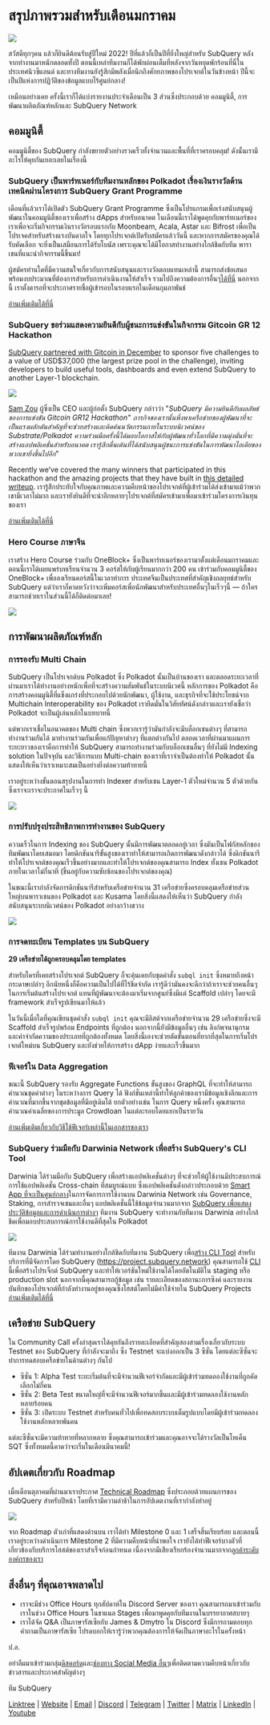 # สรุปภาพรวมสำหรับเดือนมกราคม

![](https://miro.medium.com/max/1400/1*2IMAaY-YYyAdl7YfZqHTAg.png)

สวัสดีทุกๆคน แล้วก็ยินดีต้อนรับสู่ปีใหม่ 2022! ปีที่แล้วก็เป็นปีที่ยิ่งใหญ่สำหรับ SubQuery หลังจากทำงานมาหนักตลอดทั้งปี ตอนนี้เหล่าทีมงานก็ได้พักผ่อนเต็มที่หลังจากวันหยุดพักร้อนที่นี่ในประเทศนิวซีแลนด์ และทางทีมงานยังรู้สึกมีพลังเมื่อนึกถึงศักยภาพของโปรเจกต์ในวันข้างหน้า ปีนี้จะเป็นปีแห่งการปฏิวัติของข้อมูลแบบไร้ศูนย์กลาง!

เหมือนอย่างเคย ครั้งนี้เราก็ได้แบ่งรายงานประจำเดือนเป็น 3 ส่วนซึ่งประกอบด้วย คอมมูนิตี้, การพัฒนาผลิตภัณฑ์หลักและ SubQuery Network

## คอมมูนิตี้

คอมมูนิตี้ของ SubQuery กำลังขยายตัวอย่างรวดเร็วทั้งจำนวนและพื้นที่ที่เราครอบคลุม! ดังนั้นเรามีอะไรให้คุยกันเยอะเลยในเรื่องนี้

### SubQuery เป็นพาร์ทเนอร์กับทีมงานหลักของ Polkadot เรื่องเงินรางวัลด้านเทคนิคผ่านโครงการ SubQuery Grant Programme

เดือนที่แล้วเราได้เปิดตัว SubQuery Grant Programme ซึ่งเป็นโปรแกรมเพื่อเร่งสนับสนุนผู้พัฒนาในคอมมูนิตี้ของเราเพื่อสร้าง dApps สำหรับอนาคต ในเดือนนี้เราได้พูดคุยกับพาร์ทเนอร์ของเราเพื่อจะเริ่มกิจกรรมเงินรางวัลรอบแรกกับ Moonbeam, Acala, Astar และ Bifrost เพื่อเป็นโปรเจคสำหรับสร้างแรงบันดาลใจ โดยทุกโปรเจกต์เปิดรับสมัครแล้ววันนี้ และหากการสมัครของคุณได้รับคัดเลือก จะยิ่งเป็นเสมือนการได้รับโบนัส เพราะคุณจะได้มีโอกาสทำงานอย่างใกล้ชิดกับทีม พาราเชนที่แนะนำกิจกรรมนี้ขึ้นมา!

ผู้สมัครท่านใดที่มีความสนใจเกี่ยวกับการสนับสนุนและรางวัลตอบแทนเหล่านี้ สามารถส่งข้อเสนอพร้อมงบประมาณที่ต้องการสำหรับการดำเนินงานให้สำเร็จ รวมไปถึงความต้องการอื่นๆ[ได้ที่นี่](https://docs.google.com/forms/d/e/1FAIpQLSfmMazkebKwNTWThBkVGaxf2Bg8s4aWZ0ZhwiMCtc9kv4sJHQ/viewform) นอกจากนี้ เราตั้งตารอที่จะประกาศรายชื่อผู้เข้ารอบในรอบแรกในเดือนกุมภาพันธ์

[อ่านเพิ่มเติมได้ที่นี่](../blogs/20220127-grants-bounties.md)

### SubQuery ขอร่วมแสดงความยินดีกับผู้ชนะการแข่งขันในกิจกรรม Gitcoin GR 12 Hackathon

[SubQuery partnered with Gitcoin in December](../blogs/20211120-gitcoin12-hackathon.md) to sponsor five challenges to a value of USD$37,000 (the largest prize pool in the challenge), inviting developers to build useful tools, dashboards and even extend SubQuery to another Layer-1 blockchain.

![](https://miro.medium.com/max/1400/1*BUq3ah1ULNnvLjqxv_vzlQ.png)

[Sam Zou](https://twitter.com/zoujialiu) ผู้ซึ่งเป็น CEO และผู้ก่อตั้ง SubQuery กล่าวว่า "_SubQuery มีความยินดีกับผลลัพธ์ของการแข่งขัน Gitcoin GR12 Hackathon" ภารกิจของเรานั้นพึ่งพาเครือข่ายของผู้พัฒนาที่จะเป็นแรงผลักดันสำคัญที่จะช่วยสร้างและคิดค้นนวัตกรรมภายในระบบนิเวศน์ของ Substrate/Polkadot ความร่วมมือครั้งนี้ได้มอบโอกาสให้กับผู้พัฒนาทั่วโลกที่มีความมุ่งมั่นที่จะสร้างแอปพลิเคชั่นสำหรับอนาคต เรารู้สึกตื่นเต้นที่ได้สนับสนุนผู้ชนะการแข่งขันในการพัฒนาไอเดียของพวกเขายิ่งขึ้นไปอีก_"

Recently we’ve covered the many winners that participated in this hackathon and the amazing projects that they have built in [this detailed writeup](../blogs/20220120-gr12-winners.md). เรารู้สึกประทับใจกับคุณภาพและความคืบหน้าของโปรเจกต์ที่ผู้เข้าร่วมได้ส่งเข้ามาแม้ว่าพวกเขามีเวลาไม่มาก และเรายังยินดีที่จะนำอีกหลายๆโปรเจกต์ที่สมัครเข้ามาเพื่อมาเข้าร่วมโครงการเงินทุนของเรา

[อ่านเพิ่มเติมได้ที่นี่](../blogs/20220120-gr12-winners.md)

### Hero Course ภาษาจีน

เราสร้าง Hero Course ร่วมกับ OneBlock+ ซึ่งเป็นพาร์ทเนอร์ของเรามาตั้งแต่เดือนมกราคมและตอนนี้เราได้เผยแพร่บทเรียนจำนวน 3 คอร์สให้กับผู้เรียนมากกว่า 200 คน เข้าร่วมกับคอมมูนิตี้ของ OneBlock+ เพื่อลงเรียนคอร์สนี้ในเวลาทำการ ประเทศจีนเป็นประเทศที่สำคัญเชิงกลยุทธ์สำหรับ SubQuery แต่ว่าเราก็คาดหวังว่าจะเพิ่มคอร์สเพื่อนักพัฒนาสำหรับประเทศอื่นๆในเร็วๆนี้ — ถ้าใครสามารถช่วยเราในส่วนนี้ได้ก็ติดต่อมาเลย!

![](https://miro.medium.com/max/1400/1*_8N000hX1WBM79ZbFyhvYQ.png)

## การพัฒนาผลิตภัณฑ์หลัก

### การรองรับ Multi Chain

SubQuery เป็นโปรเจกต์บน Polkadot ซึ่ง Polkadot นั้นเป็นบ้านของเรา และตลอดระยะเวลาที่ผ่านมาเราได้ทำงานอย่างหนักเพื่อที่จะสร้างความสัมพันธ์ในระบบนิเวศนี้ หลักการของ Polkadot คือการสร้างคอมมูนิตี้ที่แข็งแกร่งที่ประกอบไปด้วยนักพัฒนา, ผู้ใช้งาน, และธุรกิจที่จะใช้ประโยชน์จาก Multichain Interoperability ของ Polkadot เรายึดมั่นในวิสัยทัศน์ดังกล่าวและเรายังเชื่อว่า Polkadot จะเป็นผู้เล่นหลักในบทบาทนี้

แต่พวกเราเชื่อในอนาคตของ Multi chain ซึ่งพวกเรารู้ว่ามันกำลังจะมีบล็อกเชนต่างๆ ที่สามารถทำงานร่วมกันได้ มาทำงานร่วมกันเพื่อแก้ปัญหาต่างๆ ที่แตกต่างกันไป ตลอดเวลาที่ผ่านมาแผนการระยะยาวของเราคือการทำให้ SubQuery สามารถทำงานร่วมกับบล็อกเชนอื่นๆ ที่ยังไม่มี Indexing solution ในปัจจุบัน และวิธีการแบบ Multi-chain ของเราที่เราจำเป็นต้องทำให้ Polkadot นั้นแสดงให้เห็นว่าเราเหมาะสมเป็นอย่างยิ่งต่อความท้าทายนี้

เราอยู่ระหว่างขั้นตอนสรุปงานในการทำ Indexer สำหรับเชน Layer-1 ตัวใหม่จำนวน 5 ตัวด้วยกัน ซึ่งเราจะเราจะประกาศในเร็วๆ นี้

![](https://miro.medium.com/max/1400/1*jD1n5MSjeatjiaF5hY-Wjg.png)

### การปรับปรุงประสิทธิภาพการทำงานของ SubQuery

ความเร็วในการ Indexing ของ SubQuery นั้นมีการพัฒนาตลอดอยู่เวลา ซึ่งมันเป็นโฟกัสหลักของทีมพัฒนาโดยเสมอมา โดยดิกชันนารีขั้นสูงของเราทำให้สามารถเกิดการพัฒนาดังกล่าวได้ ซึ่งดิกชันนารีทำให้โปรเจกต์ของคุณเร็วขึ้นอย่างมากและทำให้โปรเจกต์ของคุณสามารถ Index ทั้งเชน Polkadot ภายในเวลาไม่กี่นาที (ขึ้นอยู่กับความซับซ้อนของโปรเจกต์ของคุณ)

ในขณะนี้เรากำลังจัดการดิกชันนารีสำหรับเครือข่ายจำนวน 31 เครือข่ายซึ่งครอบคลุมเครือข่ายส่วนใหญ่บนพาราเชนของ Polkadot และ Kusama โดยสิ่งนี้แสดงให้เห็นว่า SubQuery กำลังสนับสนุนระบบนิเวศน์ของ Polkadot อย่างกว้างขวาง

![](https://miro.medium.com/max/1400/1*WeMY5WnWZ_jvllxidhycUA.png)

### การจดทะเบียน Templates บน SubQuery

**29 เครือข่ายได้ถูกครอบคลุมโดย templates**

สำหรับใครที่เคยสร้างโปรเจกต์ SubQuery ก็จะคุ้นเคยกับชุดคำสั่ง `subql init` ซึ่งหมายถึงหน้ากระดาษเปล่าๆ อีกนัยหนึ่งก็คือความเป็นไปได้ที่ไร้ขีดจำกัด เรารู้ดีว่ามันคงจะดีกว่าถ้าเราจะช่วยคนอื่นๆในการเริ่มต้นสร้างโปรเจกต์ แทนที่ผู้พัฒนาจะต้องมาเริ่มจากศูนย์ซึ่งมีแต่ Scaffold เปล่าๆ โดยจะมี framework สำเร็จรูปเขียนมาให้แล้ว

ในวันนี้เมื่อใดที่คุณเขียนชุดคำสั่ง `subql init` คุณจะมีลิสต์จากเครือข่ายจำนวน 29 เครือข่ายซึ่งจะมี Scaffold สำเร็จรูปพร้อม Endpoints ที่ถูกต้อง นอกจากนี้ยังมีข้อมูลอื่นๆ เช่น ลิงก์พจนานุกรม และคำจำกัดความของประเภทที่ถูกต้องทั้งหมด โดยสิ่งนี้เองจะช่วยตัดขั้นตอนที่ยากที่สุดในการเริ่มโปรเจกต์ใหม่บน SubQuery และยังช่วยให้การสร้าง dApp ง่ายและเร็วขึ้นมาก

### ฟีเจอร์ใน Data Aggregation

ขณะนี้ SubQuery รองรับ Aggregate Functions ขั้นสูงของ GraphQL ที่จะทำให้สามารถคำนวณชุดค่าต่างๆ ในระหว่างการ Query ได้ ฟังก์ชั่นเหล่านี้ทำให้ลูกค้าของเรามีข้อมูลเชิงลึกและการคำนวณที่มากขึ้นจากชุดข้อมูลที่มีอยู่เดิมได้ ยกตัวอย่างเช่น ในการ Query หนึ่งครั้ง คุณสามารถคำนวณค่าเฉลี่ยของการประมูล Crowdloan ในแต่ละรอบโดยแยกเป็นรายวัน

[อ่านเพิ่มเติมเกี่ยวกับวิธีใช้ฟีเจอร์เหล่านี้ในเอกสารของเรา](https://doc.subquery.network/query/aggregate/)

### SubQuery ร่วมมือกับ Darwinia Network เพื่อสร้าง SubQuery's CLI Tool

Darwinia ได้ร่วมมือกับ SubQuery เพื่อสร้างแอปพลิเคชั่นต่างๆ ที่จะช่วยให้ผู้ใช้งานมีประสบการณ์การใช้แอปพลิเคชั่น Cross-chain ที่สมบูรณ์แบบ ซึ่งแอปพลิเคชั่นดังกล่าวประกอบด้วย [Smart App ที่จะเป็นศูนย์กลาง](https://apps.darwinia.network/)ในการจัดการการใช้งานบน Darwinia Network เช่น Governance, Staking, การสำรวจเชนและอื่นๆ แอปพลิเคชั่นนี้ใช้ข้อมูลจำนวนมากจาก [SubQuery เพื่อแสดงประวัติข้อมูลและการดำเนินการต่างๆ](https://explorer.subquery.network/subquery/darwinia-network/smart-app-crab) ทีมงาน SubQuery จะทำงานกับทีมงาน Darwinia อย่างใกล้ชิดเพื่อมอบประสบการณ์การใช้งานดีที่สุดใน Polkadot

![](https://miro.medium.com/max/1200/1*bL2Csj9qyamD7txAheCTIg.gif)

ทีมงาน Darwinia ได้ร่วมทำงานอย่างใกล้ชิดกับทีมงาน SubQuery เพื่อ[สร้าง CLI Tool](https://github.com/fewensa/subquery-cli) สำหรับบริการที่มีจัดการโดย SubQuery (https://project.subquery.network) คุณสามารถใช้ [CLI](https://github.com/fewensa/subquery-cli) นี้เพื่อสร้างโปรเจ็กต์ SubQuery และทำให้เวอร์ชันใหม่ใช้งานได้โดยอัตโนมัติใน staging หรือ production slot นอกจากนี้คุณสามารถกู้ข้อมูล เช่น รายละเอียดของสถานะการซิงค์ และรายงานบันทึกของโปรเจกต์ที่กำลังทำงานอยู่ของคุณซึ่งโฮสต์โดยไม่มีค่าใช้จ่ายใน SubQuery Projects [อ่านเพิ่มเติมได้ที่นี่](../customer_announcements/20220125-subquery-partners-with-darwinia-network-to-build-subquerys-cli-tool.md)

## เครือข่าย SubQuery

ใน Community Call ครั้งล่าสุดเราได้คุยกันถึงรายละเอียดที่สำคัญสองสามเรื่องเกี่ยวกับระบบ Testnet ของ SubQuery ที่กำลังจะมาถึง ซึ่ง Testnet จะแบ่งออกเป็น 3 ซีซั่น โดยแต่ละซีซั่นจะทำการทดสอบเครือข่ายในด้านต่างๆ กันไป

- ซีซั่น 1: Alpha Test ระยะเริ่มต้นที่จะมีจำนวนฟีเจอร์จำกัดและมีผู้เข้าร่วมทดลองใช้งานที่ถูกคัดเลือกไม่กี่คน
- ซีซั่น 2: Beta Test ขนาดใหญ่ที่จะมีจำนวนฟีเจอร์มากขึ้นและมีผู้เข้าร่วมทดลองใช้งานหลักหลายร้อยคน
- ซีซั่น 3: เปิดระบบ Testnet สำหรับคนทั่วไปเพื่อทดสอบระบบเต็มรูปแบบโดยมีผู้เข้าร่วมทดลองใช้งานหลักหลายพันคน

แต่ละซีซั่นจะมีความท้าทายที่หลากหลาย ซึ่งคุณสามารถเข้าร่วมและคุณอาจจะได้รางวัลเป็นโทเค็น SQT ซึ่งทั้งหมดนี้คาดว่าจะเริ่มในเดือนมีนาคมนี้!

## อัปเดตเกี่ยวกับ Roadmap

เมื่อเดือนตุลาคมที่ผ่านมาเราประกาศ [Technical Roadmap](https://blog.subquery.network/blogs/20211029-roadmap-october.html) ซึ่งประกอบด้วยแผนการของ SubQuery สำหรับปีหน้า โดยที่เรามีความล่าช้าในการอัปเดตงานที่เรากำลังทำอยู่

![](https://miro.medium.com/max/1400/1*2a3SGrW-OG5pbw67jsavvw.jpeg)

จาก Roadmap ตัวเก่าที่แสดงด้านบน เราได้ทำ Milestone 0 และ 1 เสร็จสิ้นเรียบร้อย และตอนนี้เราอยู่ระหว่างดำเนินการ Milestone 2 ที่มีความคืบหน้าที่น่าพอใจ เรายังได้ทำฟีเจอร์บางตัวที่เกี่ยวข้องกับบริการโฮสต์ของเราสำเร็จก่อนกำหนด เนื่องจากมีเสียงเรียกร้องจำนวนมากจาก[ลูกค้าระดับองค์กรของเรา](https://blog.subquery.network/blogs/20211228-enterprise-hosted.html)

## สิ่งอื่นๆ ที่คุณอาจพลาดไป

- เราจะมีช่วง Office Hours ทุกสัปดาห์ใน Discord Server ของเรา คุณสามารถมาเข้าร่วมกับเราในช่วง Office Hours ในชาแนล Stages เพื่อมาพูดคุยกับทีมงานในบรรยากาศสบายๆ
- เราได้จัด Q&A เป็นภาษารัสเซียกับ James & Dmytro ใน Discord ซึ่งมีการถามตอบทุกคำถามเป็นภาษารัสเซีย โปรดบอกให้เรารู้ว่าพวกคุณต้องการให้จัดเป็นภาษาอะไรในครั้งหน้า

ป.ล.

อย่าลืมมาเข้าร่วมกลุ่ม[ดิสคอร์ด](https://discord.com/invite/subquery)และ[ช่องทาง Social Media อื่นๆ](https://linktr.ee/subquerynetwork)เพื่อติดตามความคืบหน้าเกี่ยวกับข่าวสารและประกาศสำคัญต่างๆ

ทีม SubQuery

[Linktree](https://linktr.ee/subquerynetwork) | [Website](https://subquery.network/) | [Email](hello@subquery.network) | [Discord](https://discord.com/invite/78zg8aBSMG) | [Telegram](https://t.me/subquerynetwork) | [Twitter](https://twitter.com/subquerynetwork) | [Matrix](https://matrix.to/#/#subquery:matrix.org) | [LinkedIn](https://www.linkedin.com/company/subquery) | [Youtube](https://www.youtube.com/channel/UCi1a6NUUjegcLHDFLr7CqLw)
